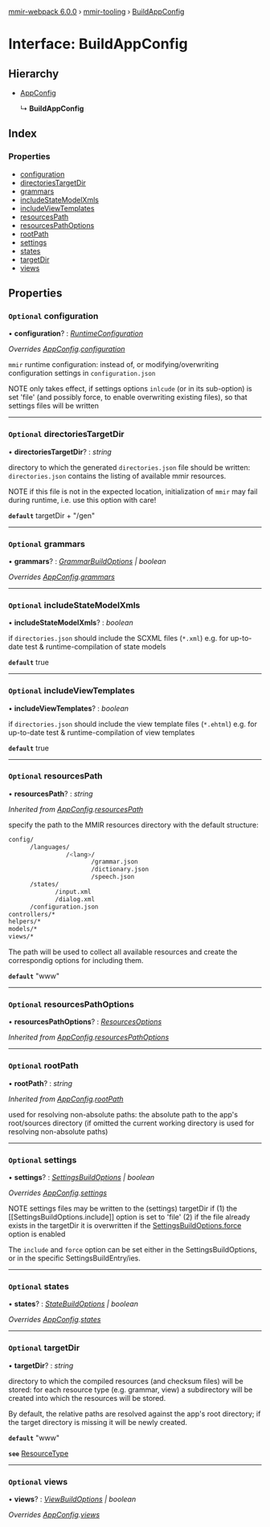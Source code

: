 [mmir-webpack 6.0.0](../README.md) › [mmir-tooling](../modules/mmir_tooling.md) › [BuildAppConfig](mmir_tooling.buildappconfig.md)

# Interface: BuildAppConfig

## Hierarchy

* [AppConfig](mmir_tooling.appconfig.md)

  ↳ **BuildAppConfig**

## Index

### Properties

* [configuration](mmir_tooling.buildappconfig.md#optional-configuration)
* [directoriesTargetDir](mmir_tooling.buildappconfig.md#optional-directoriestargetdir)
* [grammars](mmir_tooling.buildappconfig.md#optional-grammars)
* [includeStateModelXmls](mmir_tooling.buildappconfig.md#optional-includestatemodelxmls)
* [includeViewTemplates](mmir_tooling.buildappconfig.md#optional-includeviewtemplates)
* [resourcesPath](mmir_tooling.buildappconfig.md#optional-resourcespath)
* [resourcesPathOptions](mmir_tooling.buildappconfig.md#optional-resourcespathoptions)
* [rootPath](mmir_tooling.buildappconfig.md#optional-rootpath)
* [settings](mmir_tooling.buildappconfig.md#optional-settings)
* [states](mmir_tooling.buildappconfig.md#optional-states)
* [targetDir](mmir_tooling.buildappconfig.md#optional-targetdir)
* [views](mmir_tooling.buildappconfig.md#optional-views)

## Properties

### `Optional` configuration

• **configuration**? : *[RuntimeConfiguration](mmir_tooling.runtimeconfiguration.md)*

*Overrides [AppConfig](mmir_tooling.appconfig.md).[configuration](mmir_tooling.appconfig.md#optional-configuration)*

`mmir` runtime configuration:
instead of, or modifying/overwriting configuration settings in `configuration.json`

NOTE only takes effect, if settings options `inlcude` (or in its sub-option) is set 'file'
(and possibly force, to enable overwriting existing files), so that settings files will be written

___

### `Optional` directoriesTargetDir

• **directoriesTargetDir**? : *string*

directory to which the generated `directories.json` file should be written:
`directories.json` contains the listing of available mmir resources.

NOTE if this file is not in the expected location, initialization of
     `mmir` may fail during runtime, i.e. use this option with care!

**`default`** targetDir + "/gen"

___

### `Optional` grammars

• **grammars**? : *[GrammarBuildOptions](mmir_tooling.grammarbuildoptions.md) | boolean*

*Overrides [AppConfig](mmir_tooling.appconfig.md).[grammars](mmir_tooling.appconfig.md#optional-grammars)*

___

### `Optional` includeStateModelXmls

• **includeStateModelXmls**? : *boolean*

if `directories.json` should include the SCXML files (`*.xml`)
e.g. for up-to-date test & runtime-compilation of state models

**`default`** true

___

### `Optional` includeViewTemplates

• **includeViewTemplates**? : *boolean*

if `directories.json` should include the view template files (`*.ehtml`)
e.g. for up-to-date test & runtime-compilation of view templates

**`default`** true

___

### `Optional` resourcesPath

• **resourcesPath**? : *string*

*Inherited from [AppConfig](mmir_tooling.appconfig.md).[resourcesPath](mmir_tooling.appconfig.md#optional-resourcespath)*

specify the path to the MMIR resources directory with the default structure:
 ```bash
 config/
       /languages/
                 /<lang>/
                        /grammar.json
                        /dictionary.json
                        /speech.json
       /states/
              /input.xml
              /dialog.xml
       /configuration.json
 controllers/*
 helpers/*
 models/*
 views/*
 ```

The path will be used to collect all available resources and create the correspondig
options for including them.

**`default`** "www"

___

### `Optional` resourcesPathOptions

• **resourcesPathOptions**? : *[ResourcesOptions](mmir_tooling.resourcesoptions.md)*

*Inherited from [AppConfig](mmir_tooling.appconfig.md).[resourcesPathOptions](mmir_tooling.appconfig.md#optional-resourcespathoptions)*

___

### `Optional` rootPath

• **rootPath**? : *string*

*Inherited from [AppConfig](mmir_tooling.appconfig.md).[rootPath](mmir_tooling.appconfig.md#optional-rootpath)*

used for resolving non-absolute paths: the absolute path to the app's root/sources directory (if omitted the current working directory is used for resolving non-absolute paths)

___

### `Optional` settings

• **settings**? : *[SettingsBuildOptions](mmir_tooling.settingsbuildoptions.md) | boolean*

*Overrides [AppConfig](mmir_tooling.appconfig.md).[settings](mmir_tooling.appconfig.md#optional-settings)*

NOTE settings files may be written to the (settings) targetDir if
(1) the [[SettingsBuildOptions.include]] option is set to 'file'
(2) if the file already exists in the targetDir it is overwritten if the [SettingsBuildOptions.force](mmir_tooling.settingsbuildoptions.md#optional-force) option is enabled

The `include` and `force` option can be set either in the SettingsBuildOptions, or in the specific SettingsBuildEntry/ies.

___

### `Optional` states

• **states**? : *[StateBuildOptions](mmir_tooling.statebuildoptions.md) | boolean*

*Overrides [AppConfig](mmir_tooling.appconfig.md).[states](mmir_tooling.appconfig.md#optional-states)*

___

### `Optional` targetDir

• **targetDir**? : *string*

directory to which the compiled resources (and checksum files) will be stored:
for each resource type (e.g. grammar, view) a subdirectory will be created into
which the resources will be stored.

By default, the relative paths are resolved against the app's root directory;
if the target directory is missing it will be newly created.

**`default`** "www"

**`see`** [ResourceType](../modules/mmir_tooling.md#resourcetype)

___

### `Optional` views

• **views**? : *[ViewBuildOptions](mmir_tooling.viewbuildoptions.md) | boolean*

*Overrides [AppConfig](mmir_tooling.appconfig.md).[views](mmir_tooling.appconfig.md#optional-views)*
